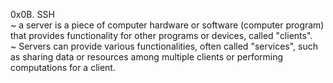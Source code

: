 0x0B. SSH<br>
~ a server is a piece of computer hardware or software (computer program) that provides functionality for other programs or devices, called "clients".<br>
~  Servers can provide various functionalities, often called "services", such as sharing data or resources among multiple clients or performing computations for a client.
